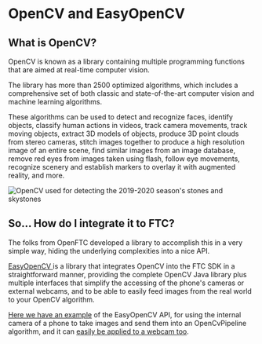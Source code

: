 # OpenCV and EasyOpenCV

## What is OpenCV?

OpenCV is known as a library containing multiple programming functions that are aimed at real-time computer vision.

The library has more than 2500 optimized algorithms, which includes a comprehensive set of both classic and state-of-the-art computer vision and machine learning algorithms.

These algorithms can be used to detect and recognize faces, identify objects, classify human actions in videos, track camera movements, track moving objects, extract 3D models of objects, produce 3D point clouds from stereo cameras, stitch images together to produce a high resolution image of an entire scene, find similar images from an image database, remove red eyes from images taken using flash, follow eye movements, recognize scenery and establish markers to overlay it with augmented reality, and more.

![OpenCV used for detecting the 2019-2020 season's stones and skystones](../.gitbook/assets/imagen\_2021-09-08\_083505.png)

## So... How do I integrate it to FTC?

The folks from OpenFTC developed a library to accomplish this in a very simple way, hiding the underlying complexities into a nice API.

[EasyOpenCV ](https://github.com/OpenFTC/EasyOpenCV)is a library that integrates OpenCV into the FTC SDK in a straightforward manner, providing the complete OpenCV Java library plus multiple interfaces that simplify the accessing of the phone's cameras or external webcams, and to be able to easily feed images from the real world to your OpenCV algorithm.

[Here we have an example](https://github.com/OpenFTC/EasyOpenCV/blob/master/examples/src/main/java/org/openftc/easyopencv/examples/InternalCamera2Example.java) of the EasyOpenCV API, for using the internal camera of a phone to take images and send them into an OpenCvPipeline algorithm, and it can [easily be applied to a webcam too](https://github.com/OpenFTC/EasyOpenCV/blob/master/examples/src/main/java/org/openftc/easyopencv/examples/WebcamExample.java).
